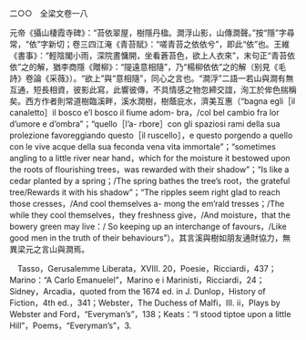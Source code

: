 二○○　全梁文卷一八

元帝《攝山棲霞寺碑》：“苔依翠屋，樹隱丹楹。澗浮山影，山傳澗聲。”按“隱”字尋常，“依”字新切；卷三四江淹《青苔賦》：“嗟青苔之依依兮”，即此“依”也。王維《書事》：“輕陰閣小雨，深院晝慵開，坐看蒼苔色，欲上人衣來”，末句正“青苔依依”之的解，猶李商隱《贈柳》：“隄遠意相隨”，乃“楊柳依依”之的解（别見《毛詩》卷論《采薇》）。“欲上”與“意相隨”，同心之言也。“澗浮”二語一若山與澗有無互通，短長相資，彼影此寫，此響彼傳，不具情感之物忽締交誼，洵工於侔色揣稱矣。西方作者則常道樹臨溪畔，溪水潤樹，樹蔭庇水，濟美互惠（“bagna egli［il canaletto］il bosco e’l bosco il fiume adom-
bra，/col bel cambio fra lor d’umore e d’ombra”；“quello［l’a-
rbore］con gli spaziosi rami della sua prolezione favoreggiando questo［il ruscello］，e questo porgendo a quello con le vive acque della sua feconda vena vita immortale”；“sometimes angling to a little river near hand，which for the moisture it bestowed upon the roots of flourishing trees，was rewarded with their shadow”；“Is like a cedar planted by a spring；/The spring bathes the tree’s root，the grateful tree/Rewards it with his shadow”；“The ripples seem right glad to reach those cresses，/And cool themselves a-
mong the em’rald tresses；/The while they cool themselves，they freshness give，/And moisture，that the bowery green may live：/
So keeping up an interchange of favours，/Like good men in the truth of their behaviours”）。其言溪與樹如朋友通財協力，無異梁元之言山與澗焉。











　Tasso，Gerusalemme Liberata，XVIII. 20，Poesie，Ricciardi，437；Marino：“A Carlo Emanuelel”，Marino e i Marinisti，Ricciardi，24；Sidney，Arcadia，quoted from the 1674 ed. in J. Dunlop，History of Fiction，4th ed.，341；Webster，The Duchess of Malfi，III. ii，Plays by Webster and Ford，“Everyman’s”，138；Keats：“I stood tiptoe upon a little Hill”，Poems，“Everyman’s”，3.